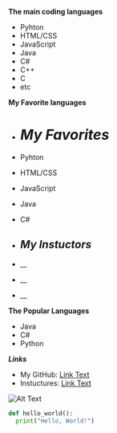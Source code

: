 **The main coding languages**
* Pyhton
* HTML/CSS
* JavaScript
* Java
* C#
* C++
* C
* etc

**My Favorite languages**
* # *My Favorites*
* Pyhton
* HTML/CSS
* JavaScript
* Java
* C#

* ## *My Instuctors*
* __
* __
* __

**The Popular Languages**
* Java
* C#
* Python


***Links***
* My GitHub: [Link Text](https://github.com/ShadowLightnin)
* Instuctures: [Link Text](https://github.com/GeorgeRay)

![Alt Text](https://images.search.yahoo.com/yhs/search;_ylt=AwrEqPEBcPBlxT8VvDQPxQt.;_ylu=Y29sbwNiZjEEcG9zAzEEdnRpZAMEc2VjA3BpdnM-?p=helldivers+2&type=fc_AC5AE6A96A2_s69_g_e_d_n0002_c999&param1=7&param2=eJwtjcsKhDAMRX8lSwWp6UOl%2BCnioqMdDa1WfOAwXz8RhizuyQnhTjR2bb%2BPElE31nRFv%2FKOiIrxOXEMHNZaJtoYFVZCKiWUNkJJZD35xP46GC%2FHtKQvxejKSiBkN61jug9YT5AosAUWtWnhU5sc3LZFf%2FtXoLOsdCN0DVmYzyUWECl4mPwQUg7DvKfFl08rPgOHe7ud%2Fi8%2FeZ46bA%3D%3D&hsimp=yhs-3971&hspart=fc&ei=UTF-8&fr=yhs-fc-3971#id=76&iurl=https%3A%2F%2Fimages.hdqwalls.com%2Fwallpapers%2Fhelldivers-a-new-hell-e3.jpg&action=click)


```python
def hello_world():
  print("Hello, World!")
